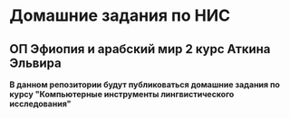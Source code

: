 # Домашние задания по НИС
## ОП Эфиопия и арабский мир 2 курс Аткина Эльвира

**В данном репозитории будут публиковаться домашние задания по курсу "Компьютерные инструменты лингвистического исследования"**
